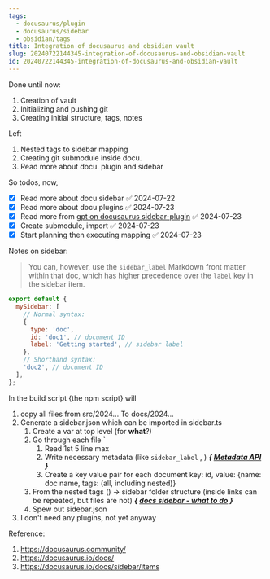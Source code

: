 ```yaml
---
tags:
  - docusaurus/plugin
  - docusaurus/sidebar
  - obsidian/tags
title: Integration of docusaurus and obsidian vault
slug: 20240722144345-integration-of-docusaurus-and-obsidian-vault
id: 20240722144345-integration-of-docusaurus-and-obsidian-vault
---
```

Done until now:
1. Creation of vault
2. Initializing and pushing git
3. Creating initial structure, tags, notes

Left
1. Nested tags to sidebar mapping
2. Creating git submodule inside docu.
3. Read more about docu. plugin and sidebar

So todos, now, 
- [x] Read more about docu sidebar ✅ 2024-07-22
- [x] Read more about docu plugins ✅ 2024-07-23
- [x] Read more from [gpt on docusaurus sidebar-plugin](/docs/20240722005751-gpt-on-docusaurus-sidebar-plugin) ✅ 2024-07-23
- [x] Create submodule, import ✅ 2024-07-23
- [x] Start planning then executing mapping ✅ 2024-07-23

Notes on sidebar:

>You can, however, use the `sidebar_label` Markdown front matter within that doc, which has higher precedence over the `label` key in the sidebar item.
```js
export default {
  mySidebar: [
    // Normal syntax:
    {
      type: 'doc',
      id: 'doc1', // document ID
      label: 'Getting started', // sidebar label
    },
    // Shorthand syntax:
    'doc2', // document ID
  ],
};
```
In the build script {the npm script} will
1. copy all files from src/2024... To docs/2024...
2. Generate a sidebar.json which can be imported in sidebar.ts
	1. Create a var at top level (for **what**?)
	2. Go through each file `
		1. Read 1st 5 line max
		2. Write necessary metadata (like `sidebar_label` , ) ***{ [Metadata API](https://docusaurus.io/docs/api/plugins/@docusaurus/plugin-content-docs#markdown-front-matter) }***
		3. Create a key value pair for each document key: id, value: {name: doc name, tags: (all, including nested)}
	3. From the nested tags () -> sidebar folder structure (inside links can be repeated, but files are not) ***{ [docs sidebar - what to do](/docs/20240722160139-docs-sidebar---what-to-do) }***
	4. Spew out sidebar.json
3. I don't need any plugins, not yet anyway



Reference:
1. https://docusaurus.community/
2. https://docusaurus.io/docs/
3. https://docusaurus.io/docs/sidebar/items
